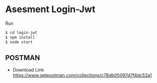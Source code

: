 # Asesment Login-Jwt
Run

```sh
$ cd login-jwt
$ npm install
$ node start
```
## POSTMAN
- Download Link
https://www.getpostman.com/collections/c78db05097d7f4dc52a1

